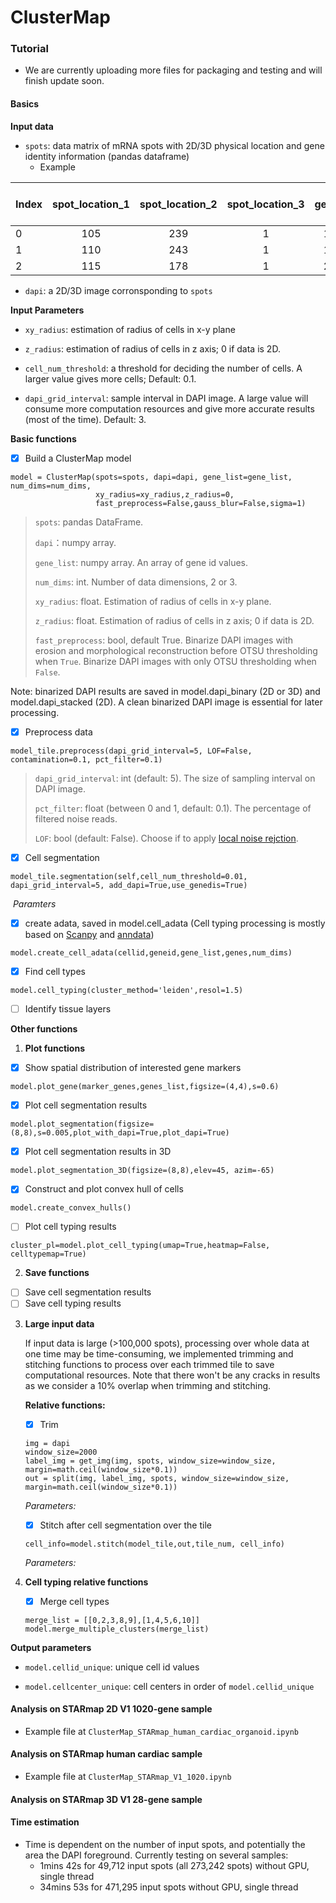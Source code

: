 # ClusterMap

### Tutorial

- We are currently uploading more files for packaging and testing and will finish update soon.

#### Basics

**Input data**

- `spots`: data matrix of mRNA spots with 2D/3D physical location and gene identity information (pandas dataframe)
  - Example

| Index | spot_location_1 | spot_location_2 | spot_location_3 | gene | Optional other info: gene_name |
| ----- | :-------------: | :-------------: | :-------------: | :--: | :----------------------------: |
| 0     |       105       |       239       |        1        |  1   |            Syndig1l            |
| 1     |       110       |       243       |        1        |  1   |            Syndig1l            |
| 2     |       115       |       178       |        1        |  2   |             Acot13             |

- `dapi`: a 2D/3D image corronsponding to `spots`



**Input Parameters**

- `xy_radius`: estimation of radius of cells in x-y plane

- `z_radius`: estimation of radius of cells in z axis; 0 if data is 2D.

- `cell_num_threshold`:  a threshold for deciding the number of cells. A larger value gives more cells; Default: 0.1.

- `dapi_grid_interval`: sample interval in DAPI image. A large value will consume more computation resources and give more accurate results (most of the time). Default: 3.



**Basic functions**

- [x] Build a ClusterMap model

```
model = ClusterMap(spots=spots, dapi=dapi, gene_list=gene_list, num_dims=num_dims,
                   xy_radius=xy_radius,z_radius=0,
                   fast_preprocess=False,gauss_blur=False,sigma=1)
```

> `spots`: pandas DataFrame.
>
> `dapi`：numpy array.
>
> `gene_list`: numpy array. An array of gene id values.
>
> `num_dims`: int. Number of data dimensions, 2 or 3.
>
> `xy_radius`: float. Estimation of radius of cells in x-y plane.
>
> `z_radius`: float. Estimation of radius of cells in z axis; 0 if data is 2D.
>
> `fast_preprocess`: bool, default True. Binarize DAPI images with erosion and morphological reconstruction before OTSU thresholding when `True`. Binarize DAPI images with only OTSU thresholding when `False`.

Note: binarized DAPI results are saved in model.dapi_binary (2D or 3D) and model.dapi_stacked (2D). A clean binarized DAPI image is essential for later processing.

- [x] Preprocess data

```
model_tile.preprocess(dapi_grid_interval=5, LOF=False, contamination=0.1, pct_filter=0.1)
```

> `dapi_grid_interval`: int (default: 5).	The size of sampling interval on DAPI image.
>
> `pct_filter`: float (between 0 and 1, default: 0.1).	The percentage of filtered noise reads.
>
> `LOF`: bool (default: False).	Choose if to apply [local noise rejction](https://scikit-learn.org/stable/auto_examples/neighbors/plot_lof_outlier_detection.html).



- [x] Cell segmentation

```
model_tile.segmentation(self,cell_num_threshold=0.01, dapi_grid_interval=5, add_dapi=True,use_genedis=True)
```

​	*Paramters*

- [x] create adata, saved in model.cell_adata (Cell typing processing is mostly based on [Scanpy](https://scanpy.readthedocs.io/en/stable/index.html) and [anndata](https://anndata.readthedocs.io/en/latest/index.html))

```
model.create_cell_adata(cellid,geneid,gene_list,genes,num_dims)
```

- [x] Find cell types

```
model.cell_typing(cluster_method='leiden',resol=1.5)
```

- [ ] Identify tissue layers

**Other functions**

1. **Plot functions**

- [x] Show spatial distribution of interested gene markers

```
model.plot_gene(marker_genes,genes_list,figsize=(4,4),s=0.6)
```

- [x] Plot cell segmentation results

```
model.plot_segmentation(figsize=(8,8),s=0.005,plot_with_dapi=True,plot_dapi=True)
```

- [x] Plot cell segmentation results in 3D

```
model.plot_segmentation_3D(figsize=(8,8),elev=45, azim=-65)
```

- [x] Construct and plot convex hull of cells

```
model.create_convex_hulls()
```

- [ ] Plot cell typing results

```
cluster_pl=model.plot_cell_typing(umap=True,heatmap=False, celltypemap=True)
```



2. **Save functions**

- [ ] Save cell segmentation results
- [ ] Save cell typing results

3. **Large input data**

   If input data is large (>100,000 spots), processing over whole data at one time may be time-consuming, we implemented trimming and stitching functions to process over each trimmed tile to save computational resources. Note that there won't be any cracks in results as we consider a 10% overlap when trimming and stitching.

   **Relative functions:**  

   - [x] Trim

   ```
   img = dapi
   window_size=2000
   label_img = get_img(img, spots, window_size=window_size, margin=math.ceil(window_size*0.1))
   out = split(img, label_img, spots, window_size=window_size, margin=math.ceil(window_size*0.1))
   ```

   *Parameters:*

   - [x] Stitch after cell segmentation over the tile

   ```
   cell_info=model.stitch(model_tile,out,tile_num, cell_info)
   ```

   *Parameters:*

4. **Cell typing relative functions**

   - [x] Merge cell types

   ```
   merge_list = [[0,2,3,8,9],[1,4,5,6,10]]
   model.merge_multiple_clusters(merge_list)
   ```



**Output parameters**

- `model.cellid_unique`: unique cell id values

- `model.cellcenter_unique`:  cell centers in order of `model.cellid_unique`



#### Analysis on STARmap 2D V1 1020-gene sample

- Example file at `ClusterMap_STARmap_human_cardiac_organoid.ipynb`



#### Analysis on STARmap human cardiac sample

- Example file at `ClusterMap_STARmap_V1_1020.ipynb`



#### Analysis on STARmap 3D V1 28-gene sample



#### Time estimation

- Time is dependent on the number of input spots, and potentially the area the DAPI foreground. Currently testing on several samples: 
  - 1mins 42s for 49,712 input spots (all 273,242 spots) without GPU, single thread
  - 34mins 53s for 471,295 input spots without GPU, single thread
